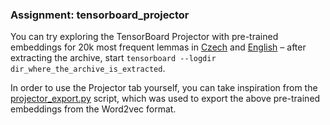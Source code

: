 ### Assignment: tensorboard_projector

You can try exploring the TensorBoard Projector with pre-trained embeddings
for 20k most frequent lemmas in
[Czech](https://ufal.mff.cuni.cz/~straka/courses/npfl114/2122/demos/cs_lemma_20k.zip)
and [English](https://ufal.mff.cuni.cz/~straka/courses/npfl114/2122/demos/en_lemma_20k.zip)
– after extracting the archive, start
`tensorboard --logdir dir_where_the_archive_is_extracted`.

In order to use the Projector tab yourself, you can take inspiration from the
[projector_export.py](https://github.com/ufal/npfl114/tree/past-2122/labs/08/projector_export.py)
script, which was used to export the above pre-trained embeddings from the
Word2vec format.
